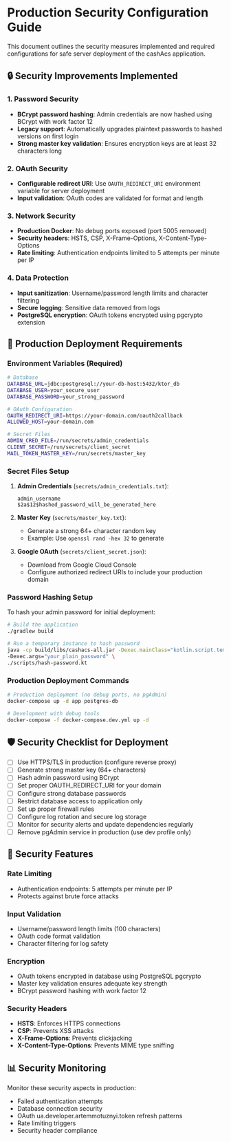 # Production Security Configuration Guide

This document outlines the security measures implemented and required configurations for safe server deployment of the cashAcs application.

## 🔒 Security Improvements Implemented

### 1. Password Security
- **BCrypt password hashing**: Admin credentials are now hashed using BCrypt with work factor 12
- **Legacy support**: Automatically upgrades plaintext passwords to hashed versions on first login
- **Strong master key validation**: Ensures encryption keys are at least 32 characters long

### 2. OAuth Security
- **Configurable redirect URI**: Use `OAUTH_REDIRECT_URI` environment variable for server deployment
- **Input validation**: OAuth codes are validated for format and length

### 3. Network Security
- **Production Docker**: No debug ports exposed (port 5005 removed)
- **Security headers**: HSTS, CSP, X-Frame-Options, X-Content-Type-Options
- **Rate limiting**: Authentication endpoints limited to 5 attempts per minute per IP

### 4. Data Protection
- **Input sanitization**: Username/password length limits and character filtering
- **Secure logging**: Sensitive data removed from logs
- **PostgreSQL encryption**: OAuth tokens encrypted using pgcrypto extension

## 🚀 Production Deployment Requirements

### Environment Variables (Required)
```bash
# Database
DATABASE_URL=jdbc:postgresql://your-db-host:5432/ktor_db
DATABASE_USER=your_secure_user
DATABASE_PASSWORD=your_strong_password

# OAuth Configuration  
OAUTH_REDIRECT_URI=https://your-domain.com/oauth2callback
ALLOWED_HOST=your-domain.com

# Secret Files
ADMIN_CRED_FILE=/run/secrets/admin_credentials
CLIENT_SECRET=/run/secrets/client_secret
MAIL_TOKEN_MASTER_KEY=/run/secrets/master_key
```

### Secret Files Setup

1. **Admin Credentials** (`secrets/admin_credentials.txt`):
   ```
   admin_username
   $2a$12$hashed_password_will_be_generated_here
   ```

2. **Master Key** (`secrets/master_key.txt`):
   - Generate a strong 64+ character random key
   - Example: Use `openssl rand -hex 32` to generate

3. **Google OAuth** (`secrets/client_secret.json`):
   - Download from Google Cloud Console
   - Configure authorized redirect URIs to include your production domain

### Password Hashing Setup
To hash your admin password for initial deployment:

```bash
# Build the application
./gradlew build

# Run a temporary instance to hash password
java -cp build/libs/cashacs-all.jar -Dexec.mainClass="kotlin.script.templates.ScriptTemplateWithArgs" \
-Dexec.args="your_plain_password" \
./scripts/hash-password.kt
```

### Production Deployment Commands
```bash
# Production deployment (no debug ports, no pgAdmin)
docker-compose up -d app postgres-db

# Development with debug tools
docker-compose -f docker-compose.dev.yml up -d
```

## 🛡️ Security Checklist for Deployment

- [ ] Use HTTPS/TLS in production (configure reverse proxy)
- [ ] Generate strong master key (64+ characters)
- [ ] Hash admin password using BCrypt
- [ ] Set proper OAUTH_REDIRECT_URI for your domain
- [ ] Configure strong database passwords
- [ ] Restrict database access to application only
- [ ] Set up proper firewall rules
- [ ] Configure log rotation and secure log storage
- [ ] Monitor for security alerts and update dependencies regularly
- [ ] Remove pgAdmin service in production (use dev profile only)

## 🔧 Security Features

### Rate Limiting
- Authentication endpoints: 5 attempts per minute per IP
- Protects against brute force attacks

### Input Validation
- Username/password length limits (100 characters)
- OAuth code format validation
- Character filtering for log safety

### Encryption
- OAuth tokens encrypted in database using PostgreSQL pgcrypto
- Master key validation ensures adequate key strength
- BCrypt password hashing with work factor 12

### Security Headers
- **HSTS**: Enforces HTTPS connections
- **CSP**: Prevents XSS attacks
- **X-Frame-Options**: Prevents clickjacking
- **X-Content-Type-Options**: Prevents MIME type sniffing

## 📊 Security Monitoring

Monitor these security aspects in production:
- Failed authentication attempts
- Database connection security
- OAuth ua.developer.artemmotuznyi.token refresh patterns
- Rate limiting triggers
- Security header compliance